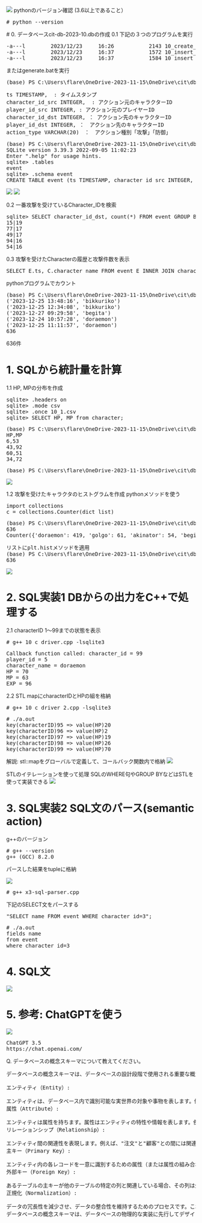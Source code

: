 <img src="characters.png">
pythonのバージョン確認 (3.6以上であること）
<pre>
# python --version                                                                                                                                                                                  Python 3.6.3
</pre>
# 0. データベースcit-db-2023-10.dbの作成
0.1 下記の３つのプログラムを実行
<pre>
-a---l        2023/12/23     16:26           2143 10_create_event_table.py
-a---l        2023/12/23     16:37           1572 10_insert_character_repeat_weighted.py
-a---l        2023/12/23     16:37           1584 10_insert_player_repeat.py
</pre>
またはgenerate.batを実行
<pre>
(base) PS C:\Users\flare\OneDrive-2023-11-15\OneDrive\cit\db2023\10> .\generate.bat
</pre>
</pe>
<pre>
ts TIMESTAMP,  : タイムスタンプ
character_id_src INTEGER,  : アクション元のキャラクターID
player_id_src INTEGER, : アクション元のプレイヤーID
character_id_dst INTEGER, ： アクション先のキャラクターID
player_id_dst INTEGER, ：　アクション先のキャラクターID
action_type VARCHAR(20)　：　アクション種別「攻撃」「防御」
</pre>
<pre>
(base) PS C:\Users\flare\OneDrive-2023-11-15\OneDrive\cit\db2023\9> .\sqlite3.exe .\cit-db-2023-09.db
SQLite version 3.39.3 2022-09-05 11:02:23
Enter ".help" for usage hints.
sqlite> .tables
event
sqlite> .schema event
CREATE TABLE event (ts TIMESTAMP, character_id_src INTEGER, player_id_src INTEGER, character_id_dst INTEGER, player_id_dst INTEGER, action_type VARCHAR(20));
</pre>

<img src="createEvent.png">

<img src="characters.png">

0.2 一番攻撃を受けているCharacter_IDを検索
<pre>
sqlite> SELECT character_id_dst, count(*) FROM event GROUP BY character_id_dst ORDER BY COUNT(*) DESC LIMIT 5;
15|19
77|17
49|17
94|16
54|16
</pre>

0.3 攻撃を受けたCharacterの履歴と攻撃件数を表示
<pre>
SELECT E.ts, C.character_name FROM event E INNER JOIN character C ON E.character_id_dst == C.character_id WHERE E.action_type == \'attack\'
</pre>
pythonプログラムでカウント
<pre>
(base) PS C:\Users\flare\OneDrive-2023-11-15\OneDrive\cit\db2023\9> python .\10_select_01.py
('2023-12-25 13:48:16', 'bikkuriko')
('2023-12-25 12:34:08', 'bikkuriko')
('2023-12-27 09:29:58', 'begita')
('2023-12-24 10:57:28', 'doraemon')
('2023-12-25 11:11:57', 'doraemon')
636
</pre>
636件

# 1. SQLから統計量を計算
1.1 HP, MPの分布を作成
<pre>
sqlite> .headers on
sqlite> .mode csv
sqlite> .once 10_1.csv
sqlite> SELECT HP, MP from character;
</pre>
<pre>
(base) PS C:\Users\flare\OneDrive-2023-11-15\OneDrive\cit\db2023\9> head -n 5 .\10_1.csv
HP,MP
6,53
43,92
60,51
34,72
</pre>
<pre>
(base) PS C:\Users\flare\OneDrive-2023-11-15\OneDrive\cit\db2023\9> python .\10_scatter_HP_MP_2.py
</pre>
<img src="HPMP.png">

1.2 攻撃を受けたキャラクタのヒストグラムを作成
pythonメソッドを使う
<pre>
import collections
c = collections.Counter(dict_list)
</pre>
<pre>
(base) PS C:\Users\flare\OneDrive-2023-11-15\OneDrive\cit\db2023\9> python .\10_select_02.py
636
Counter({'doraemon': 419, 'golgo': 61, 'akinator': 54, 'begita': 52, 'bikkuriko': 50})
</pre>
<pre>
リストにplt.histメソッドを適用
(base) PS C:\Users\flare\OneDrive-2023-11-15\OneDrive\cit\db2023\9> python .\09_hist_01.py
636
</pre>
<img src="hist.png">

# 2. SQL実装1 DBからの出力をC++で処理する

2.1 characterID 1～99までの状態を表示
<pre>
# g++ 10_c_driver.cpp -lsqlite3 
</pre>
<pre>
Callback function called: character_id = 99
player_id = 5
character_name = doraemon
HP = 70
MP = 63
EXP = 96
</pre>

2.2 STL mapにcharacterIDとHPの組を格納
<pre>
# g++ 10_c_driver_2.cpp -lsqlite3
</pre>
<pre>
# ./a.out 
key(characterID)95 => value(HP)20
key(characterID)96 => value(HP)2
key(characterID)97 => value(HP)19
key(characterID)98 => value(HP)26
key(characterID)99 => value(HP)70
</pre>

解説: stl::mapをグローバルで定義して、コールバック関数内で格納
<img src="callback.png">

STLのイテレーションを使って処理 SQLのWHERE句やGROUP BYなどはSTLを使って実装できる
<img src="map_iteration.png">

# 3. SQL実装2 SQL文のパース(semantic action)

g++のバージョン
<pre>
# g++ --version 
g++ (GCC) 8.2.0
</pre>

パースした結果をtupleに格納

<img src="x3.png">

<pre>
# g++ x3-sql-parser.cpp 
</pre>
下記のSELECT文をパースする
<pre>
"SELECT name FROM event WHERE character_id=3";
</pre>
<pre>
# ./a.out                                                                                                                                                                                         
fields name
from event
where character_id=3
</pre>

# 4. SQL文
<img src="sakila-schemes.jpg">

# 5. 参考: ChatGPTを使う

<img src="chatGPT.png">

<pre>
ChatGPT 3.5
https://chat.openai.com/
</pre>
Q. データベースの概念スキーマについて教えてください。
<pre>
データベースの概念スキーマは、データベースの設計段階で使用される重要な概念の一部です。これは、データベースに含まれるデータやその関係を抽象的に表現するものであり、具体的なデータベースの実装に先立って、データの論理的な構造を定義します。以下に、概念スキーマに関連するいくつかのキーポイントを示します。

エンティティ（Entity）:

エンティティは、データベース内で識別可能な実世界の対象や事物を表します。例えば、"顧客"や"注文"などがエンティティとなります。
属性（Attribute）:

エンティティは属性を持ちます。属性はエンティティの特性や情報を表します。例えば、"顧客"エンティティの属性には、名前、住所、電話番号などがあります。
リレーションシップ（Relationship）:

エンティティ間の関連性を表現します。例えば、"注文"と"顧客"との間には関連があり、ある注文は特定の顧客に関連しています。
主キー（Primary Key）:

エンティティ内の各レコードを一意に識別するための属性（または属性の組み合わせ）です。主キーはデータベース内での検索や関連付けに使用されます。
外部キー（Foreign Key）:

あるテーブルの主キーが他のテーブルの特定の列と関連している場合、その列は外部キーとなります。外部キーは異なるテーブル間の関連性を確立します。
正規化（Normalization）:

データの冗長性を減少させ、データの整合性を維持するためのプロセスです。これにより、データベースの構造が効率的になります。
データベースの概念スキーマは、データベースの物理的な実装に先行してデザインされ、データベースの変更や拡張が容易になるように設計されます。物理的なデータベースは、この概念スキーマに基づいて構築され、データの永続的な格納と取得が行われます。
</pre>





